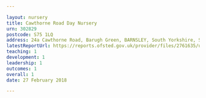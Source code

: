 ```yaml
---

layout: nursery
title: Cawthorne Road Day Nursery
urn: 302829
postcode: S75 1LQ
address: 24a Cawthorne Road, Barugh Green, BARNSLEY, South Yorkshire, S75 1LQ
latestReportUrl: https://reports.ofsted.gov.uk/provider/files/2761635/urn/302829.pdf
teaching: 1
development: 1
leadership: 1
outcomes: 1
overall: 1
date: 27 February 2018

---
```

